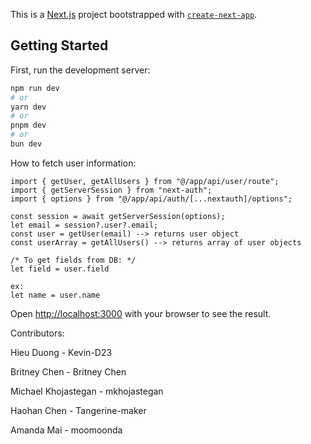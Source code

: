 This is a [Next.js](https://nextjs.org/) project bootstrapped with [`create-next-app`](https://github.com/vercel/next.js/tree/canary/packages/create-next-app).

## Getting Started

First, run the development server:

```bash
npm run dev
# or
yarn dev
# or
pnpm dev
# or
bun dev
```

How to fetch user information:
```
import { getUser, getAllUsers } from "@/app/api/user/route";
import { getServerSession } from "next-auth";
import { options } from "@/app/api/auth/[...nextauth]/options";

const session = await getServerSession(options);
let email = session?.user?.email;
const user = getUser(email) --> returns user object
const userArray = getAllUsers() --> returns array of user objects

/* To get fields from DB: */
let field = user.field

ex: 
let name = user.name
```

Open [http://localhost:3000](http://localhost:3000) with your browser to see the result.

Contributors:

Hieu Duong - Kevin-D23

Britney Chen - Britney Chen

Michael Khojastegan - mkhojastegan

Haohan Chen - Tangerine-maker

Amanda Mai - moomoonda
